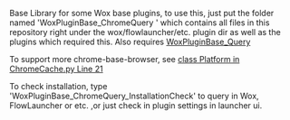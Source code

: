 <!--
 * @Author: WayneFerdon wayneferdon@hotmail.com
 * @Date: 2023-04-03 01:25:28
 * @LastEditors: WayneFerdon wayneferdon@hotmail.com
 * @LastEditTime: 2023-04-03 02:09:01
 * @FilePath: \WoxPluginBase_ChromeQuery\README.md
 * ----------------------------------------------------------------
 * Copyright (c) 2023 by Wayne Ferdon Studio. All rights reserved.
 * Licensed to the .NET Foundation under one or more agreements.
 * The .NET Foundation licenses this file to you under the MIT license.
 * See the LICENSE file in the project root for more information.
-->

Base Library for some Wox base plugins, to use this, just put the folder named 'WoxPluginBase_ChromeQuery
' which contains all files in this repository right under the wox/flowlauncher/etc. plugin dir as well as the plugins which required this.
Also requires [WoxPluginBase_Query](https://github.com/WayneFerdon/WoxPluginBase_Query/)

To support more chrome-base-browser, see [class Platform in ChromeCache.py Line 21](https://github.com/WayneFerdon/WoxPluginBase_ChromeQuery/blob/master/ChromeCache.py#L21)

To check installation, type 'WoxPluginBase_ChromeQuery_InstallationCheck' to query in Wox, FlowLauncher or etc. ,or just check in plugin settings in launcher ui.
